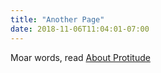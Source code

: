 ```yaml
---
title: "Another Page"
date: 2018-11-06T11:04:01-07:00
---
```


Moar words, read [About Protitude](/about)
